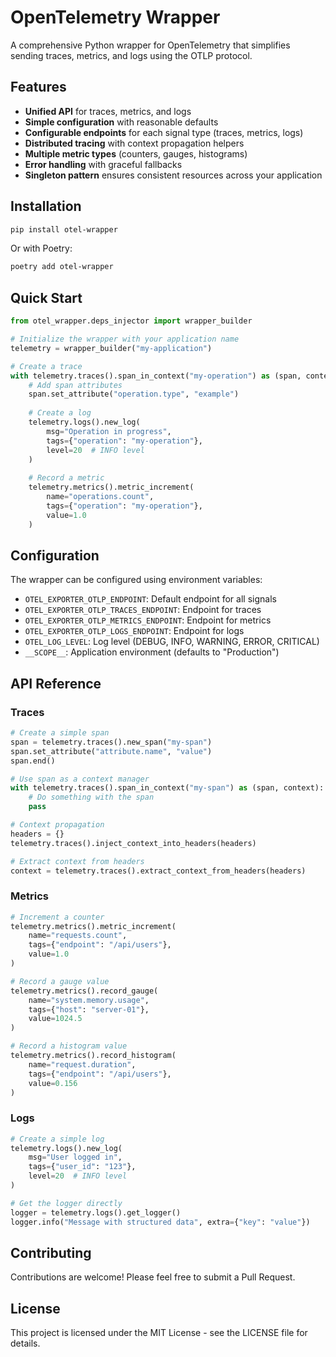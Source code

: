 # OpenTelemetry Wrapper

A comprehensive Python wrapper for OpenTelemetry that simplifies sending traces, metrics, and logs using the OTLP protocol.

## Features

- **Unified API** for traces, metrics, and logs
- **Simple configuration** with reasonable defaults
- **Configurable endpoints** for each signal type (traces, metrics, logs)
- **Distributed tracing** with context propagation helpers
- **Multiple metric types** (counters, gauges, histograms)
- **Error handling** with graceful fallbacks
- **Singleton pattern** ensures consistent resources across your application

## Installation

```bash
pip install otel-wrapper
```

Or with Poetry:

```bash
poetry add otel-wrapper
```

## Quick Start

```python
from otel_wrapper.deps_injector import wrapper_builder

# Initialize the wrapper with your application name
telemetry = wrapper_builder("my-application")

# Create a trace
with telemetry.traces().span_in_context("my-operation") as (span, context):
    # Add span attributes
    span.set_attribute("operation.type", "example")
    
    # Create a log
    telemetry.logs().new_log(
        msg="Operation in progress", 
        tags={"operation": "my-operation"}, 
        level=20  # INFO level
    )
    
    # Record a metric
    telemetry.metrics().metric_increment(
        name="operations.count", 
        tags={"operation": "my-operation"}, 
        value=1.0
    )
```

## Configuration

The wrapper can be configured using environment variables:

- `OTEL_EXPORTER_OTLP_ENDPOINT`: Default endpoint for all signals
- `OTEL_EXPORTER_OTLP_TRACES_ENDPOINT`: Endpoint for traces
- `OTEL_EXPORTER_OTLP_METRICS_ENDPOINT`: Endpoint for metrics
- `OTEL_EXPORTER_OTLP_LOGS_ENDPOINT`: Endpoint for logs
- `OTEL_LOG_LEVEL`: Log level (DEBUG, INFO, WARNING, ERROR, CRITICAL)
- `__SCOPE__`: Application environment (defaults to "Production")

## API Reference

### Traces

```python
# Create a simple span
span = telemetry.traces().new_span("my-span")
span.set_attribute("attribute.name", "value")
span.end()

# Use span as a context manager
with telemetry.traces().span_in_context("my-span") as (span, context):
    # Do something with the span
    pass

# Context propagation
headers = {}
telemetry.traces().inject_context_into_headers(headers)

# Extract context from headers
context = telemetry.traces().extract_context_from_headers(headers)
```

### Metrics

```python
# Increment a counter
telemetry.metrics().metric_increment(
    name="requests.count", 
    tags={"endpoint": "/api/users"}, 
    value=1.0
)

# Record a gauge value
telemetry.metrics().record_gauge(
    name="system.memory.usage", 
    tags={"host": "server-01"}, 
    value=1024.5
)

# Record a histogram value
telemetry.metrics().record_histogram(
    name="request.duration", 
    tags={"endpoint": "/api/users"}, 
    value=0.156
)
```

### Logs

```python
# Create a simple log
telemetry.logs().new_log(
    msg="User logged in", 
    tags={"user_id": "123"}, 
    level=20  # INFO level
)

# Get the logger directly
logger = telemetry.logs().get_logger()
logger.info("Message with structured data", extra={"key": "value"})
```

## Contributing

Contributions are welcome! Please feel free to submit a Pull Request.

## License

This project is licensed under the MIT License - see the LICENSE file for details.
